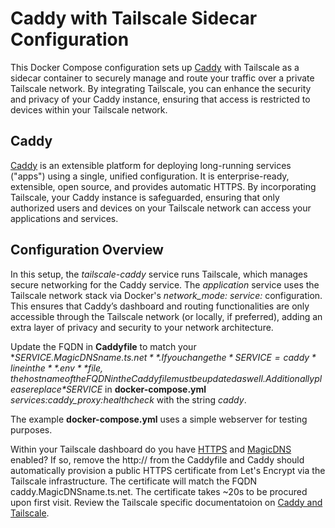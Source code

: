 # Caddy with Tailscale Sidecar Configuration

This Docker Compose configuration sets up [Caddy](https://github.com/caddyserver/caddy-docker) with Tailscale as a sidecar container to securely manage and route your traffic over a private Tailscale network. By integrating Tailscale, you can enhance the security and privacy of your Caddy instance, ensuring that access is restricted to devices within your Tailscale network.

## Caddy

[Caddy](https://github.com/caddyserver/caddy-docker) is an extensible platform for deploying long-running services ("apps") using a single, unified configuration. It is enterprise-ready, extensible, open source, and provides automatic HTTPS. By incorporating Tailscale, your Caddy instance is safeguarded, ensuring that only authorized users and devices on your Tailscale network can access your applications and services.

## Configuration Overview

In this setup, the *tailscale-caddy* service runs Tailscale, which manages secure networking for the Caddy service. The *application* service uses the Tailscale network stack via Docker's *network_mode: service:* configuration. This ensures that Caddy’s dashboard and routing functionalities are only accessible through the Tailscale network (or locally, if preferred), adding an extra layer of privacy and security to your network architecture.

Update the FQDN in **Caddyfile** to match your **${SERVICE}.MagicDNSname.ts.net**. If you change the *SERVICE=caddy* line in the **.env** file, the hostname of the FQDN in the Caddyfile must be updated as well. Additionally please replace *$SERVICE* in **docker-compose.yml** *services:caddy_proxy:healthcheck* with the string *caddy*.

The example **docker-compose.yml** uses a simple webserver for testing purposes.

Within your Tailscale dashboard do you have [HTTPS](https://tailscale.com/kb/1153/enabling-https) and [MagicDNS](https://tailscale.com/kb/1081/magicdns) enabled? If so, remove the http:// from the Caddyfile and Caddy should automatically provision a public HTTPS certificate from Let's Encrypt via the Tailscale infrastructure. The certificate will match the FQDN caddy.MagicDNSname.ts.net. The certificate takes ~20s to be procured upon first visit. Review the Tailscale specific documentatoion on [Caddy and Tailscale](https://tailscale.com/kb/1190/caddy-certificates).